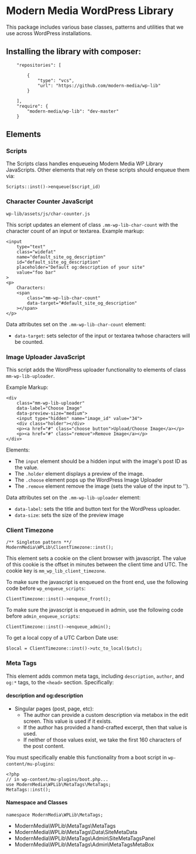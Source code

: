 # Modern Media WordPress Library

This package includes various base classes, patterns and utilities that we use across WordPress installations.

## Installing the library with composer:

```
	"repositories": [
		
		{
			"type": "vcs",
			"url": "https://github.com/modern-media/wp-lib"
		}

	],
	"require": {
		"modern-media/wp-lib": "dev-master"
	}
```

## Elements

### Scripts

The Scripts class handles enqueueing Modern Media WP Library JavaScripts. Other elements that rely  on these scripts should enqueue them via:  

    Scripts::inst()->enqueue($script_id)

### Character Counter JavaScript

    wp-lib/assets/js/char-counter.js
    
This script updates an element of class `.mm-wp-lib-char-count` with the character count of an input or textarea. Example markup:

    <input
		type="text"
		class="widefat"
		name="default_site_og_description"
		id="default_site_og_description"
		placeholder="Default og:description of your site"
		value="foo bar"
	>
	<p>
	    Characters: 
	    <span 
	        class="mm-wp-lib-char-count" 
	        data-target="#default_site_og_description"
	    ></span>
	</p>

Data attributes set on the `.mm-wp-lib-char-count` element:  
 * 	`data-target`: sets selector of the input or textarea twhose characters will be counted.

### Image Uploader JavaScript

This script adds the WordPress uploader functionality to elements of class `mm-wp-lib-uploader`.
 
Example Markup:

    <div 
        class="mm-wp-lib-uploader" 
        data-label="Choose Image" 
        data-preview-size="medium">
        <input type="hidden" name="image_id" value="34">
	    <div class="holder"></div>
	    <p><a href="#" class="choose button">Upload/Choose Image</a></p>
	    <p><a href="#" class="remove">Remove Image</a></p>
    </div>

Elements:
 
 * The `input` element should be a hidden input with the image's post ID as the value.
 * The `.holder` element displays a preview of the image.
 * The `.choose` element pops up the WordPress Image Uploader
 * The `.remove` element remove the image (sets the value of the input to '').


Data attributes set on the `.mm-wp-lib-uploader` element:  
 * 	`data-label`: sets the title and button text for the WordPress uploader.  
 * 	`data-size`: sets the size of the preview image	
### Client Timezone 

    /** Singleton pattern **/
    ModernMedia\WPLib\ClientTimezone::inst();

This element sets a cookie on the client browser with javascript. The value of this cookie is the offset in minutes between the client time and UTC. The cookie key is `mm_wp_lib_client_timezone`. 

To make sure the javascript is enqueued on the front end, use the following code before `wp_enqueue_scripts`:

    ClientTimezone::inst()->enqueue_front();

To make sure the javascript is enqueued in admin, use the following code before `admin_enqueue_scripts`:

    ClientTimezone::inst()->enqueue_admin();
    
To get a local copy of a UTC Carbon Date use:

    $local = ClientTimezone::inst()->utc_to_local($utc);



### Meta Tags


This element adds common meta tags, including `description`, `author`, and `og:*` tags, to the `<head>` section. Specifically:

#### description and og:description

- Singular pages (post, page, etc):
	- The author can provide a custom description via metabox in the edit screen. This value is used if it exists.
	- If the author has provided a hand-crafted excerpt, then that value is used.
	- If neither of those values exist, we take the first 160 characters of the post content.
	

You must specifically enable this functionality from a boot script in `wp-content/mu-plugins`:

```
<?php
// in wp-content/mu-plugins/boot.php...
use ModernMedia\WPLib\MetaTags\MetaTags;
MetaTags::inst();
```

#### Namespace and Classes

```
namespace ModernMedia\WPLib\MetaTags;
```

- ModernMedia\WPLib\MetaTags\MetaTags
- ModernMedia\WPLib\MetaTags\Data\SiteMetaData
- ModernMedia\WPLib\MetaTags\Admin\SiteMetaTagsPanel
- ModernMedia\WPLib\MetaTags\Admin\MetaTagsMetaBox








